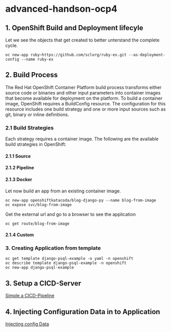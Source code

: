 # advanced-handson-ocp4

## 1. OpenShift Build and Deployment lifecyle

Let we see the objects that get created to better unterstand the complete cycle.

````
oc new-app ruby~https://github.com/sclorg/ruby-ex.git --as-deployment-config --name ruby-ex
````

## 2. Build Process
The Red Hat OpenShift Container Platform build process transforms either source code or binaries and other input parameters into container images that become available for deployment on the platform. To build a container image, OpenShift requires a BuildConfig resource. The configuration for this resource includes one build strategy and one or more input sources such as git, binary or inline definitions.

### 2.1 Build Strategies
Each strategy requires a container image.
The following are the available build strategies in OpenShift: 
#### 2.1.1 Source
#### 2.1.2 Pipeline
#### 2.1.3 Docker
Let now build an app from an existing container image.

````
oc new-app openshiftkatacoda/blog-django-py --name blog-from-image
oc expose svc/blog-from-image
````
Get the external url and go to a browser to see the application
````
oc get route/blog-from-image
````
#### 2.1.4 Custom

### 3. Creating Application from template

````
oc get template django-psql-example -o yaml -n openshift
oc describe template django-psql-example -n openshift
oc new-app django-psql-example
````

## 3. Setup a CICD-Server 

[Simple a CICD-Pipeline](simple-pipeline/setupCICD.adoc)

## 4. Injecting Configuration Data in to Application

[Injecting config Data](app-config/readme.adoc)

